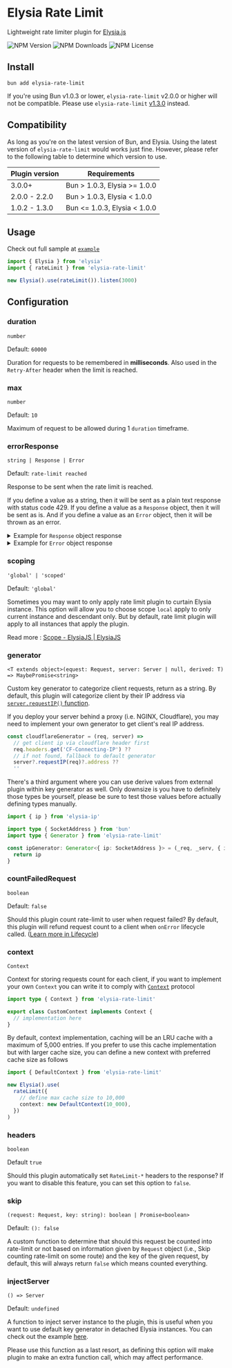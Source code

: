 # Elysia Rate Limit

Lightweight rate limiter plugin for [Elysia.js](https://elysiajs.com/)

![NPM Version](https://img.shields.io/npm/v/elysia-rate-limit)
![NPM Downloads](https://img.shields.io/npm/dw/elysia-rate-limit)
![NPM License](https://img.shields.io/npm/l/elysia-rate-limit)

## Install

```
bun add elysia-rate-limit
```

If you're using Bun v1.0.3 or lower, `elysia-rate-limit` v2.0.0 or higher will not be compatible. Please use `elysia-rate-limit` [v1.3.0](https://github.com/rayriffy/elysia-rate-limit/releases/tag/v1.3.0) instead.

## Compatibility

As long as you're on the latest version of Bun, and Elysia.
Using the latest version of `elysia-rate-limit` would works just fine.
However, please refer to the following table to determine which version to use.

| Plugin version | Requirements                 |
|----------------|------------------------------|
| 3.0.0+         | Bun > 1.0.3, Elysia >= 1.0.0 |
| 2.0.0 - 2.2.0  | Bun > 1.0.3, Elysia < 1.0.0  |
| 1.0.2 - 1.3.0  | Bun <= 1.0.3, Elysia < 1.0.0 |

## Usage

Check out full sample at [`example`](example/basic.ts)

```ts
import { Elysia } from 'elysia'
import { rateLimit } from 'elysia-rate-limit'

new Elysia().use(rateLimit()).listen(3000)
```

## Configuration

### duration

`number`

Default: `60000`

Duration for requests to be remembered in **milliseconds**.
Also used in the `Retry-After` header when the limit is reached.

### max

`number`

Default: `10`

Maximum of request to be allowed during 1 `duration` timeframe.

### errorResponse

`string | Response | Error`

Default: `rate-limit reached`

Response to be sent when the rate limit is reached.

If you define a value as a string,
then it will be sent as a plain text response with status code 429. If you define a value as a `Response` object,
then it will be sent as is.
And if you define a value as an `Error` object, then it will be thrown as an error.

<details>
<summary>Example for <code>Response</code> object response</summary>

```ts
new Elysia()
  .use(
    rateLimit({
      errorResponse: new Response("rate-limited", {
        status: 429,
        headers: new Headers({
          'Content-Type': 'text/plain',
          'Custom-Header': 'custom',
        }),
      }),
    })
  )
```
</details>

<details>
<summary>Example for <code>Error</code> object response</summary>

```ts
import { HttpStatusEnum } from 'elysia-http-status-code/status'

export class RateLimitError extends Error {
  constructor(
    public message: string = 'rate-limited',
    public detail: string = '',
    public status: number = HttpStatusEnum.HTTP_429_TOO_MANY_REQUESTS // or just 429
  ) {
    super(message)
  }
}

new Elysia()
  .use(
    rateLimit({
      errorResponse: new RateLimitError(),
    })
  )
  // use with error hanlder
  .error({
    rateLimited: RateLimitError,
  })
  .onError({ as: 'global' }, ({ code }) => {
    switch (code) {
      case 'rateLimited':
        return code
        break
    }
  })
```

</details>

### scoping

`'global' | 'scoped'`

Default: `'global'`

Sometimes you may want
to only apply rate limit plugin to curtain Elysia instance.
This option will allow you
to choose scope `local` apply to only current instance and descendant only.
But by default,
rate limit plugin will apply to all instances that apply the plugin.

Read more : [Scope - ElysiaJS | ElysiaJS](https://elysiajs.com/essential/scope.html#scope)

### generator

`<T extends object>(equest: Request, server: Server | null, derived: T) => MaybePromise<string>`

Custom key generator to categorize client requests, return as a string. By default, this plugin will categorize client by their IP address via [`server.requestIP()` function](https://github.com/oven-sh/bun/pull/6165).

If you deploy your server behind a proxy (i.e. NGINX, Cloudflare), you may need to implement your own generator to get client's real IP address.

```js
const cloudflareGenerator = (req, server) =>
  // get client ip via cloudflare header first
  req.headers.get('CF-Connecting-IP') ??
  // if not found, fallback to default generator
  server?.requestIP(req)?.address ??
  ''
```

There's a third argument
where you can use derive values from external plugin within key generator as well.
Only downsize is you have to definitely those types be yourself,
please be sure to test those values before actually defining types manually.

```ts
import { ip } from 'elysia-ip'

import type { SocketAddress } from 'bun'
import type { Generator } from 'elysia-rate-limit'

const ipGenerator: Generator<{ ip: SocketAddress }> = (_req, _serv, { ip }) => {
  return ip
}
```

### countFailedRequest

`boolean`

Default: `false`

Should this plugin count rate-limit to user when request failed?
By default,
this plugin will refund request count to a client
when `onError` lifecycle called.
([Learn more in Lifecycle](https://elysiajs.com/concept/middleware.html#life-cycle))

### context

`Context`

Context for storing requests count for each client, if you want to implement your own `Context` you can write it to comply with [`Context`](./src/@types/Context.ts) protocol

```ts
import type { Context } from 'elysia-rate-limit'

export class CustomContext implements Context {
  // implementation here
}
```

By default, context implementation, caching will be an LRU cache with a maximum of 5,000 entries. If you prefer to use this cache implementation but with larger cache size, you can define a new context with preferred cache size as follows

```ts
import { DefaultContext } from 'elysia-rate-limit'

new Elysia().use(
  rateLimit({
    // define max cache size to 10,000
    context: new DefaultContext(10_000),
  })
)
```

### headers

`boolean`

Default `true`

Should this plugin automatically set `RateLimit-*` headers to the response?
If you want to disable this feature, you can set this option to `false`.

### skip

`(request: Request, key: string): boolean | Promise<boolean>`

Default: `(): false`

A custom function
to determine that should this request be counted into rate-limit
or not based on information given by `Request` object
(i.e., Skip counting rate-limit on some route) and the key of the given request,
by default, this will always return `false` which means counted everything.

### injectServer

`() => Server`

Default: `undefined`

A function to inject server instance to the plugin,
this is useful
when you want to use default key generator in detached Elysia instances.
You can check out the example [here](./example/multiInstanceInjected.ts).

Please use this function as a last resort,
as defining this option will make plugin to make an extra function call,
which may affect performance.
